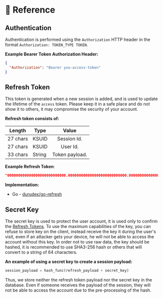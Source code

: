 # 📕 Reference

## Authentication

Authentication is performed using the `Authorization` HTTP header in the format `Authorization: TOKEN_TYPE TOKEN`.

**Example Bearer Token Authorization Header:**

```json
{
  "Authorization": "Bearer you-access-token"
}
```

## Refresh Token

This token is generated when a new session is added, and is used to update the lifetime of the `access` token.
Please keep it in a safe place and do not show it to others, it may compromise the security of your account.

**Refresh token consists of:**

| Length   | Type   | Value          |
| -------- | ------ |:-------------: |
| 27 chars | KSUID  | Session Id.    |
| 27 chars | KSUID  | User Id.       |
| 33 chars | String | Token payload. |

**Example Refresh Token**:

```json
"000000000000000000000000000.000000000000000000000000000.000000000000000000000000000000000"
```

**Implementation:**

- Go - [durudex/go-refresh](https://github.com/durudex/go-refresh)

## Secret Key

The secret key is used to protect the user account, it is used only to confirm the [Refresh Tokens](#refresh-token).
To use the maximum capabilities of the key, you can refuse to store key on the client, instead receive the key it
during the user's visit, even if an attacker gets your device, he will not be able to access the account without
this key. In order not to use raw data, the key should be hashed, it is recommended to use SHA3-256 hash or others
that will convert to a string of 64 characters.

**An example of using a secret key to create a session payload:**

```py
session_payload = hash_func(refresh_payload + secret_key)
```

Thus, we store neither the refresh token payload nor the secret key in the database. Even if someone receives the
payload of the session, they will not be able to access the account due to the pre-processing of the hash.
